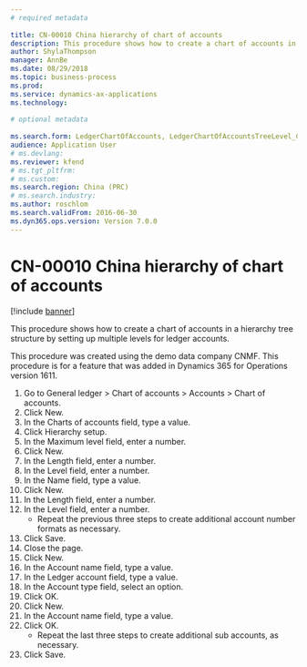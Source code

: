 ```yaml
--- 
# required metadata 
 
title: CN-00010 China hierarchy of chart of accounts
description: This procedure shows how to create a chart of accounts in a hierarchy tree structure by setting up multiple levels for ledger accounts. 
author: ShylaThompson
manager: AnnBe 
ms.date: 08/29/2018
ms.topic: business-process 
ms.prod:  
ms.service: dynamics-ax-applications 
ms.technology:  
 
# optional metadata 
 
ms.search.form: LedgerChartOfAccounts, LedgerChartOfAccountsTreeLevel_CN, LedgerCreateAccount_CN, MainAccount   
audience: Application User 
# ms.devlang:  
ms.reviewer: kfend
# ms.tgt_pltfrm:  
# ms.custom:  
ms.search.region: China (PRC)
# ms.search.industry: 
ms.author: roschlom
ms.search.validFrom: 2016-06-30 
ms.dyn365.ops.version: Version 7.0.0 
---
```

# CN-00010 China hierarchy of chart of accounts

[!include [banner](../../includes/banner.md)]

This procedure shows how to create a chart of accounts in a hierarchy tree structure by setting up multiple levels for ledger accounts.

This procedure was created using the demo data company CNMF. This procedure is for a feature that was added in Dynamics 365 for Operations version 1611.

1. Go to General ledger > Chart of accounts > Accounts > Chart of accounts.
2. Click New.
3. In the Charts of accounts field, type a value.
4. Click Hierarchy setup.
5. In the Maximum level field, enter a number.
6. Click New.
7. In the Length field, enter a number.
8. In the Level field, enter a number.
9. In the Name field, type a value.
10. Click New.
11. In the Length field, enter a number.
12. In the Level field, enter a number.
    * Repeat the previous three steps to create additional account number formats as necessary.  
13. Click Save.
14. Close the page.
15. Click New.
16. In the Account name field, type a value.
17. In the Ledger account field, type a value.
18. In the Account type field, select an option.
19. Click OK.
20. Click New.
21. In the Account name field, type a value.
22. Click OK.
    * Repeat the last three steps to create additional sub accounts, as necessary.  
23. Click Save.

